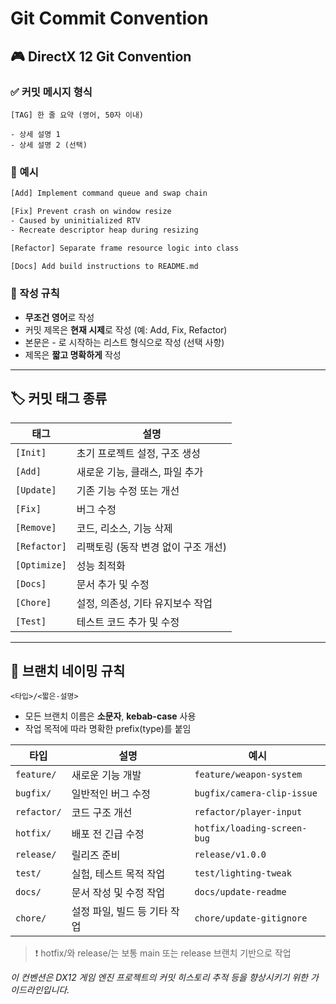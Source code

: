 # Git Commit Convention

## 🎮 DirectX 12 Git Convention

### ✅ 커밋 메시지 형식

```
[TAG] 한 줄 요약 (영어, 50자 이내)

- 상세 설명 1
- 상세 설명 2 (선택)
```

### 📌 예시

```bash
[Add] Implement command queue and swap chain

[Fix] Prevent crash on window resize
- Caused by uninitialized RTV
- Recreate descriptor heap during resizing

[Refactor] Separate frame resource logic into class

[Docs] Add build instructions to README.md
```

### 📌 작성 규칙

- **무조건 영어**로 작성
- 커밋 제목은 **현재 시제**로 작성 (예: Add, Fix, Refactor)
- 본문은 - 로 시작하는 리스트 형식으로 작성 (선택 사항)
- 제목은 **짧고 명확하게** 작성

---

## 🏷️ 커밋 태그 종류

| 태그 | 설명 |
| --- | --- |
| `[Init]` | 초기 프로젝트 설정, 구조 생성 |
| `[Add]` | 새로운 기능, 클래스, 파일 추가 |
| `[Update]` | 기존 기능 수정 또는 개선 |
| `[Fix]` | 버그 수정 |
| `[Remove]` | 코드, 리소스, 기능 삭제 |
| `[Refactor]` | 리팩토링 (동작 변경 없이 구조 개선) |
| `[Optimize]` | 성능 최적화 |
| `[Docs]` | 문서 추가 및 수정 |
| `[Chore]` | 설정, 의존성, 기타 유지보수 작업 |
| `[Test]` | 테스트 코드 추가 및 수정 |

---

## 🔀 브랜치 네이밍 규칙

```
<타입>/<짧은-설명>
```

- 모든 브랜치 이름은 **소문자**, **kebab-case** 사용
- 작업 목적에 따라 명확한 prefix(type)를 붙임

| 타입 | 설명 | 예시 |
| --- | --- | --- |
| `feature/` | 새로운 기능 개발 | `feature/weapon-system` |
| `bugfix/` | 일반적인 버그 수정 | `bugfix/camera-clip-issue` |
| `refactor/` | 코드 구조 개선 | `refactor/player-input` |
| `hotfix/` | 배포 전 긴급 수정 | `hotfix/loading-screen-bug` |
| `release/` | 릴리즈 준비 | `release/v1.0.0` |
| `test/` | 실험, 테스트 목적 작업 | `test/lighting-tweak` |
| `docs/` | 문서 작성 및 수정 작업 | `docs/update-readme` |
| `chore/` | 설정 파일, 빌드 등 기타 작업 | `chore/update-gitignore` |

> ❗ hotfix/와 release/는 보통 main 또는 release 브랜치 기반으로 작업
>

*이 컨벤션은 DX12 게임 엔진 프로젝트의 커밋 히스토리 추적 등을 향상시키기 위한 가이드라인입니다.*